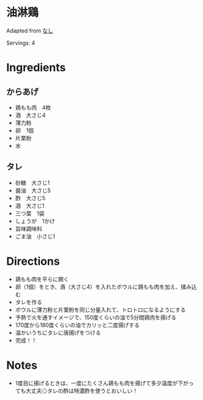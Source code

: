 
# 油淋鶏

Adapted from [なし](#)

Servings: 4

# Ingredients
## からあげ
- 鶏もも肉　4枚
- 酒　大さじ4
- 薄力粉
- 卵　1個
- 片栗粉
- 水
## タレ
- 砂糖　大さじ1
- 醤油　大さじ5
- 酢　大さじ5
- 酒　大さじ1
- 三つ葉　1袋
- しょうが　1かけ
- 旨味調味料
- ごま油　小さじ1

# Directions
- 鶏もも肉を平らに開く
- 卵（1個）をとき、酒（大さじ4）を入れたボウルに鶏もも肉を加え、揉み込む
- タレを作る
- ボウルに薄力粉と片栗粉を同じ分量入れて、トロトロになるようにする
- 予熱で火を通すイメージで、150度くらいの油で5分間鶏肉を揚げる
- 170度から180度くらいの油でカリッと二度揚げする
- 温かいうちにタレに唐揚げをつける
- 完成！！

# Notes
- 1度目に揚げるときは、一度にたくさん鶏もも肉を揚げて多少温度が下がっても大丈夫◎タレの酢は特濃酢を使うとおいしい！
